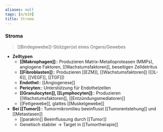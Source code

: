 ```yaml
---
aliases: null
tags: [m/m19]
title: Stroma
---
```

### Stroma
> [[Bindegewebe]]-Stützgerüst eines Organs/Gewebes
- **Zelltypen**
	- **[[Makrophagen]]**:: Produzieren Matrix-Metalloproteasen (MMPs), angiogene Faktoren, [[Wachstumsfaktoren]], beseitigen Zelldetritus
	- **[[Fibroblasten]]**:: Produzieren [[EZM]], [[Wachstumsfaktoren]] ([[IL-6]], [[VEGF]], [[TGF]])
	- **Endothel**:: [[Angiogenese]]
	- **Pericyten**:: Unterstützung für Endothelzellen
	- **[[Granulocyten]], [[Lymphocyten]]**:: Produzieren [[Wachstumsfaktoren]], [[Entzündungsmediatoren]]
	- [[Fettgewebe]], glattes [[Muskelgewebe]]
- **Bei [[Tumor]]**:: Tumormikromilieu beeinflusst [[Tumorentstehung]] und [[Metastasen]]
	- [[parakrin]] Beeinflussung durch [[Tumor]]
	- Genetisch stabiler → Target in [[Tumortherapie]]